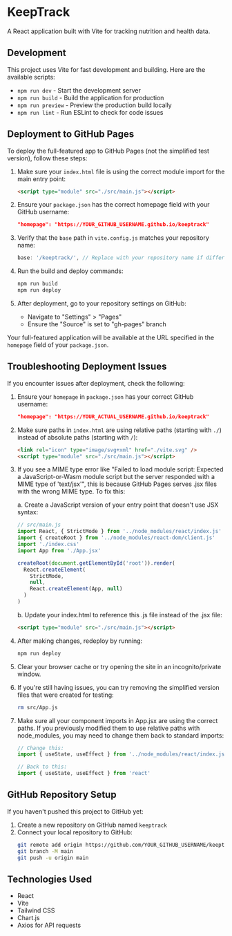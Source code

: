 # KeepTrack

A React application built with Vite for tracking nutrition and health data.

## Development

This project uses Vite for fast development and building. Here are the available scripts:

- `npm run dev` - Start the development server
- `npm run build` - Build the application for production
- `npm run preview` - Preview the production build locally
- `npm run lint` - Run ESLint to check for code issues

## Deployment to GitHub Pages

To deploy the full-featured app to GitHub Pages (not the simplified test version), follow these steps:

1. Make sure your `index.html` file is using the correct module import for the main entry point:
   ```html
   <script type="module" src="./src/main.js"></script>
   ```

2. Ensure your `package.json` has the correct homepage field with your GitHub username:
   ```json
   "homepage": "https://YOUR_GITHUB_USERNAME.github.io/keeptrack"
   ```

3. Verify that the `base` path in `vite.config.js` matches your repository name:
   ```javascript
   base: '/keeptrack/', // Replace with your repository name if different
   ```

4. Run the build and deploy commands:
   ```bash
   npm run build
   npm run deploy
   ```

5. After deployment, go to your repository settings on GitHub:
   - Navigate to "Settings" > "Pages"
   - Ensure the "Source" is set to "gh-pages" branch

Your full-featured application will be available at the URL specified in the `homepage` field of your `package.json`.

## Troubleshooting Deployment Issues

If you encounter issues after deployment, check the following:

1. Ensure your `homepage` in `package.json` has your correct GitHub username:
   ```json
   "homepage": "https://YOUR_ACTUAL_USERNAME.github.io/keeptrack"
   ```

2. Make sure paths in `index.html` are using relative paths (starting with `./`) instead of absolute paths (starting with `/`):
   ```html
   <link rel="icon" type="image/svg+xml" href="./vite.svg" />
   <script type="module" src="./src/main.js"></script>
   ```

3. If you see a MIME type error like "Failed to load module script: Expected a JavaScript-or-Wasm module script but the server responded with a MIME type of 'text/jsx'", this is because GitHub Pages serves .jsx files with the wrong MIME type. To fix this:

   a. Create a JavaScript version of your entry point that doesn't use JSX syntax:
   ```javascript
   // src/main.js
   import React, { StrictMode } from '../node_modules/react/index.js'
   import { createRoot } from '../node_modules/react-dom/client.js'
   import './index.css'
   import App from './App.jsx'

   createRoot(document.getElementById('root')).render(
     React.createElement(
       StrictMode,
       null,
       React.createElement(App, null)
     )
   )
   ```

   b. Update your index.html to reference this .js file instead of the .jsx file:
   ```html
   <script type="module" src="./src/main.js"></script>
   ```

4. After making changes, redeploy by running:
   ```bash
   npm run deploy
   ```

5. Clear your browser cache or try opening the site in an incognito/private window.

6. If you're still having issues, you can try removing the simplified version files that were created for testing:
   ```bash
   rm src/App.js
   ```

7. Make sure all your component imports in App.jsx are using the correct paths. If you previously modified them to use relative paths with node_modules, you may need to change them back to standard imports:
   ```javascript
   // Change this:
   import { useState, useEffect } from '../node_modules/react/index.js'

   // Back to this:
   import { useState, useEffect } from 'react'
   ```

## GitHub Repository Setup

If you haven't pushed this project to GitHub yet:

1. Create a new repository on GitHub named `keeptrack`
2. Connect your local repository to GitHub:
   ```bash
   git remote add origin https://github.com/YOUR_GITHUB_USERNAME/keeptrack.git
   git branch -M main
   git push -u origin main
   ```

## Technologies Used

- React
- Vite
- Tailwind CSS
- Chart.js
- Axios for API requests
